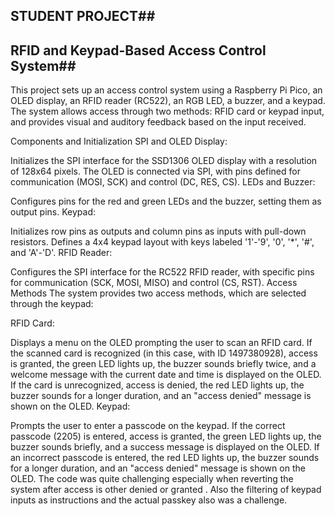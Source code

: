 ## STUDENT PROJECT##
## RFID and Keypad-Based Access Control System##
This project sets up an access control system using a Raspberry Pi Pico, an OLED display, an RFID reader (RC522), an RGB LED, a buzzer, and a keypad. The system allows access through two methods: RFID card or keypad input, and provides visual and auditory feedback based on the input received.

Components and Initialization
SPI and OLED Display:

Initializes the SPI interface for the SSD1306 OLED display with a resolution of 128x64 pixels.
The OLED is connected via SPI, with pins defined for communication (MOSI, SCK) and control (DC, RES, CS).
LEDs and Buzzer:

Configures pins for the red and green LEDs and the buzzer, setting them as output pins.
Keypad:

Initializes row pins as outputs and column pins as inputs with pull-down resistors.
Defines a 4x4 keypad layout with keys labeled '1'-'9', '0', '*', '#', and 'A'-'D'.
RFID Reader:

Configures the SPI interface for the RC522 RFID reader, with specific pins for communication (SCK, MOSI, MISO) and control (CS, RST).
Access Methods
The system provides two access methods, which are selected through the keypad:

RFID Card:

Displays a menu on the OLED prompting the user to scan an RFID card.
If the scanned card is recognized (in this case, with ID 1497380928), access is granted, the green LED lights up, the buzzer sounds briefly twice, and a welcome message with the current date and time is displayed on the OLED.
If the card is unrecognized, access is denied, the red LED lights up, the buzzer sounds for a longer duration, and an "access denied" message is shown on the OLED.
Keypad:

Prompts the user to enter a passcode on the keypad.
If the correct passcode (2205) is entered, access is granted, the green LED lights up, the buzzer sounds briefly, and a success message is displayed on the OLED.
If an incorrect passcode is entered, the red LED lights up, the buzzer sounds for a longer duration, and an "access denied" message is shown on the OLED.
The code was quite challenging especially when reverting the system after access is other denied or granted . Also the filtering of keypad inputs as instructions and the actual passkey also was a challenge.